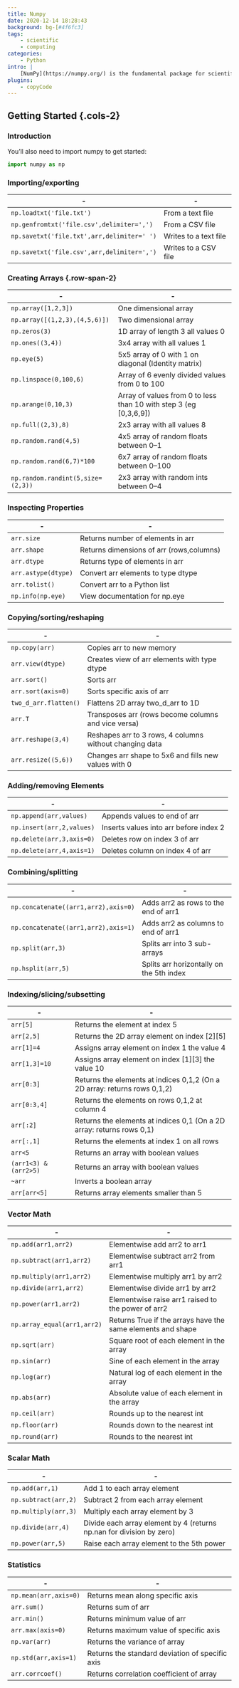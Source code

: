 ```yaml
---
title: Numpy
date: 2020-12-14 18:28:43
background: bg-[#4f6fc3]
tags:
    - scientific
    - computing
categories:
    - Python
intro: |
    [NumPy](https://numpy.org/) is the fundamental package for scientific computing with Python. This cheat sheet is a quick reference for NumPy beginners.
plugins:
    - copyCode
---
```


Getting Started {.cols-2}
---------------

### Introduction

You’ll also need to import numpy to get started:

```python
import numpy as np
```


### Importing/exporting


| -                                          | -                     |
|--------------------------------------------|-----------------------|
| `np.loadtxt('file.txt')`                   | From a text file      |
| `np.genfromtxt('file.csv',delimiter=',')`  | From a CSV file       |
| `np.savetxt('file.txt',arr,delimiter=' ')` | Writes to a text file |
| `np.savetxt('file.csv',arr,delimiter=',')` | Writes to a CSV file  |


### Creating Arrays {.row-span-2}


| -                             | -                                 |
|-------------------------------|-----------------------------------|
| `np.array([1,2,3])`           | One dimensional array             |
| `np.array([(1,2,3),(4,5,6)])` | Two dimensional array             |
| `np.zeros(3)`                 | 1D array of length 3 all values 0 |
| `np.ones((3,4))`              | 3x4 array with all values 1       |
| `np.eye(5)` | 5x5 array of 0 with 1 on diagonal (Identity matrix)
| `np.linspace(0,100,6)` | Array of 6 evenly divided values from 0 to 100 |
| `np.arange(0,10,3)` | Array of values from 0 to less than 10 with step 3 (eg [0,3,6,9])
| `np.full((2,3),8)` | 2x3 array with all values 8 |
| `np.random.rand(4,5)` | 4x5 array of random floats between 0–1 |
| `np.random.rand(6,7)*100` | 6x7 array of random floats between 0–100 |
| `np.random.randint(5,size=(2,3))` | 2x3 array with random ints between 0–4 |


### Inspecting Properties


| -          | -                                 |
|------------|-----------------------------------|
| `arr.size` | Returns number of elements in arr |
| `arr.shape` | Returns dimensions of arr (rows,columns)
| `arr.dtype` | Returns type of elements in arr |
| `arr.astype(dtype)` | Convert arr elements to type dtype |
| `arr.tolist()` | Convert arr to a Python list |
| `np.info(np.eye)` | View documentation for np.eye |


### Copying/sorting/reshaping


| -                     | -                                            |
|-----------------------|----------------------------------------------|
| `np.copy(arr)`        | Copies arr to new memory                     |
| `arr.view(dtype)`     | Creates view of arr elements with type dtype |
| `arr.sort()`          | Sorts arr                                    |
| `arr.sort(axis=0)`    | Sorts specific axis of arr                   |
| `two_d_arr.flatten()` | Flattens 2D array two_d_arr to 1D            |
| `arr.T` | Transposes arr (rows become columns and vice versa)
| `arr.reshape(3,4)` | Reshapes arr to 3 rows, 4 columns without changing data |
| `arr.resize((5,6))` | Changes arr shape to 5x6 and fills new values with 0 |


### Adding/removing Elements


| -                         | -                                      |
|---------------------------|----------------------------------------|
| `np.append(arr,values)`   | Appends values to end of arr           |
| `np.insert(arr,2,values)` | Inserts values into arr before index 2 |
| `np.delete(arr,3,axis=0)` | Deletes row on index 3 of arr          |
| `np.delete(arr,4,axis=1)` | Deletes column on index 4 of arr       |


### Combining/splitting


| -                                    | -                                        |
|--------------------------------------|------------------------------------------|
| `np.concatenate((arr1,arr2),axis=0)` | Adds arr2 as rows to the end of arr1     |
| `np.concatenate((arr1,arr2),axis=1)` | Adds arr2 as columns to end of arr1      |
| `np.split(arr,3)`                    | Splits arr into 3 sub-arrays             |
| `np.hsplit(arr,5)`                   | Splits arr horizontally on the 5th index |


### Indexing/slicing/subsetting


| -        | -                              |
|----------|--------------------------------|
| `arr[5]` | Returns the element at index 5 |
| `arr[2,5]` | Returns the 2D array element on index [2][5]
| `arr[1]=4` | Assigns array element on index 1 the value 4 |
| `arr[1,3]=10` | Assigns array element on index [1][3] the value 10 |
| `arr[0:3]` | Returns the elements at indices 0,1,2 (On a 2D array: returns rows 0,1,2)
| `arr[0:3,4]` | Returns the elements on rows 0,1,2 at column 4 |
| `arr[:2]` | Returns the elements at indices 0,1 (On a 2D array: returns rows 0,1)
| `arr[:,1]` | Returns the elements at index 1 on all rows |
| `arr<5` | Returns an array with boolean values |
| `(arr1<3) & (arr2>5)` | Returns an array with boolean values |
| `~arr` | Inverts a boolean array |
| `arr[arr<5]` | Returns array elements smaller than 5 |



### Vector Math


| -                           | -                                                           |
|-----------------------------|-------------------------------------------------------------|
| `np.add(arr1,arr2)`         | Elementwise add arr2 to arr1                                |
| `np.subtract(arr1,arr2)`    | Elementwise subtract arr2 from arr1                         |
| `np.multiply(arr1,arr2)`    | Elementwise multiply arr1 by arr2                           |
| `np.divide(arr1,arr2)`      | Elementwise divide arr1 by arr2                             |
| `np.power(arr1,arr2)`       | Elementwise raise arr1 raised to the power of arr2          |
| `np.array_equal(arr1,arr2)` | Returns True if the arrays have the same elements and shape |
| `np.sqrt(arr)`              | Square root of each element in the array                    |
| `np.sin(arr)`               | Sine of each element in the array                           |
| `np.log(arr)`               | Natural log of each element in the array                    |
| `np.abs(arr)`               | Absolute value of each element in the array                 |
| `np.ceil(arr)`              | Rounds up to the nearest int                                |
| `np.floor(arr)`             | Rounds down to the nearest int                              |
| `np.round(arr)`             | Rounds to the nearest int                                   |


### Scalar Math


| -                    | -                                  |
|----------------------|------------------------------------|
| `np.add(arr,1)`      | Add 1 to each array element        |
| `np.subtract(arr,2)` | Subtract 2 from each array element |
| `np.multiply(arr,3)` | Multiply each array element by 3   |
| `np.divide(arr,4)` | Divide each array element by 4 (returns np.nan for division by zero)
| `np.power(arr,5)` | Raise each array element to the 5th power |


### Statistics


| -                     | -                                               |
|-----------------------|-------------------------------------------------|
| `np.mean(arr,axis=0)` | Returns mean along specific axis                |
| `arr.sum()`           | Returns sum of arr                              |
| `arr.min()`           | Returns minimum value of arr                    |
| `arr.max(axis=0)`     | Returns maximum value of specific axis          |
| `np.var(arr)`         | Returns the variance of array                   |
| `np.std(arr,axis=1)`  | Returns the standard deviation of specific axis |
| `arr.corrcoef()`      | Returns correlation coefficient of array        |
